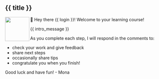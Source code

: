 ## {{ title }}

<img src="https://octodex.github.com/images/original.png" align="left" height="80px" />

👋 Hey there {{ login }}! Welcome to your learning course!

{{ intro_message }}

As you complete each step, I will respond in the comments to:

- check your work and give feedback
- share next steps
- occasionally share tips
- congratulate you when you finish!

Good luck and have fun!
\- Mona
